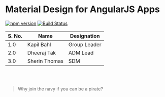 # Material Design for AngularJS Apps

[![npm version](https://badge.fury.io/js/angular-material.svg)](https://www.npmjs.com/package/angular-material)
[![Build Status](https://travis-ci.org/angular/material.svg)](https://travis-ci.org/angular/material)

|S. No.|Name| Designation|
|---|---|---|
|1.0|Kapil Bahl|Group Leader|
|2.0|Dheeraj Tak|ADM Lead|
|3.0|Sherin Thomas|SDM|

<br/>
<br/>

> Why join the navy if you can be a pirate?
